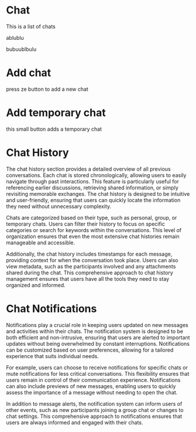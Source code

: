 # Chat

This is a list of chats

ablublu

bubuublbulu

# Add chat

press ze button to add a new chat

# Add temporary chat

this small button adds a temporary chat

# Chat History

The chat history section provides a detailed overview of all previous conversations. Each chat is stored chronologically, allowing users to easily navigate through past interactions. This feature is particularly useful for referencing earlier discussions, retrieving shared information, or simply revisiting memorable exchanges. The chat history is designed to be intuitive and user-friendly, ensuring that users can quickly locate the information they need without unnecessary complexity.

Chats are categorized based on their type, such as personal, group, or temporary chats. Users can filter their history to focus on specific categories or search for keywords within the conversations. This level of organization ensures that even the most extensive chat histories remain manageable and accessible.

Additionally, the chat history includes timestamps for each message, providing context for when the conversation took place. Users can also view metadata, such as the participants involved and any attachments shared during the chat. This comprehensive approach to chat history management ensures that users have all the tools they need to stay organized and informed.

# Chat Notifications

Notifications play a crucial role in keeping users updated on new messages and activities within their chats. The notification system is designed to be both efficient and non-intrusive, ensuring that users are alerted to important updates without being overwhelmed by constant interruptions. Notifications can be customized based on user preferences, allowing for a tailored experience that suits individual needs.

For example, users can choose to receive notifications for specific chats or mute notifications for less critical conversations. This flexibility ensures that users remain in control of their communication experience. Notifications can also include previews of new messages, enabling users to quickly assess the importance of a message without needing to open the chat.

In addition to message alerts, the notification system can inform users of other events, such as new participants joining a group chat or changes to chat settings. This comprehensive approach to notifications ensures that users are always informed and engaged with their chats.

